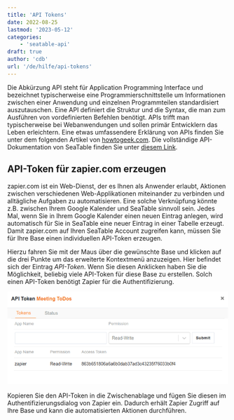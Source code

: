 ```yaml
---
title: 'API Tokens'
date: 2022-08-25
lastmod: '2023-05-12'
categories:
    - 'seatable-api'
draft: true
author: 'cdb'
url: '/de/hilfe/api-tokens'
---
```


Die Abkürzung API steht für Application Programming Interface und bezeichnet typischerweise eine Programmierschnittstelle um Informationen zwischen einer Anwendung und einzelnen Programmteilen standardisiert auszutauschen. Eine API definiert die Struktur und die Syntax, die man zum Ausführen von vordefinierten Befehlen benötigt. APIs trifft man typischerweise bei Webanwendungen und sollen primär Entwicklern das Leben erleichtern. Eine etwas umfassendere Erklärung von APIs finden Sie unter dem folgenden Artikel von [howtogeek.com](https://www.howtogeek.com/343877/what-is-an-api/). Die vollständige API-Dokumentation von SeaTable finden Sie unter [diesem Link](https://docs.seatable.io/published/seatable-api/home.md).

## API-Token für zapier.com erzeugen

zapier.com ist ein Web-Dienst, der es Ihnen als Anwender erlaubt, Aktionen zwischen verschiedenen Web-Applikationen miteinander zu verbinden und alltägliche Aufgaben zu automatisieren. Eine solche Verknüpfung könnte z.B. zwischen Ihrem Google Kalender und SeaTable sinnvoll sein. Jedes Mal, wenn Sie in Ihrem Google Kalender einen neuen Eintrag anlegen, wird automatisch für Sie in SeaTable eine neuer Eintrag in einer Tabelle erzeugt. Damit zapier.com auf Ihren SeaTable Account zugreifen kann, müssen Sie für Ihre Base einen individuellen API-Token erzeugen.

Hierzu fahren Sie mit der Maus über die gewünschte Base und klicken auf die drei Punkte um das erweiterte Kontextmenü anzuzeigen. Hier befindet sich der Eintrag _API-Token_. Wenn Sie diesen Anklicken haben Sie die Möglichkeit, beliebig viele API-Token für diese Base zu erstellen. Solch einen API-Token benötigt Zapier für die Authentifizierung.

![SeaTable API Token in Ihrer Base](images/seatable-api-token.png)

Kopieren Sie den API-Token in die Zwischenablage und fügen Sie diesen im Authentifizierungsdialog von Zapier ein. Dadurch erhält Zapier Zugriff auf Ihre Base und kann die automatisierten Aktionen durchführen.
